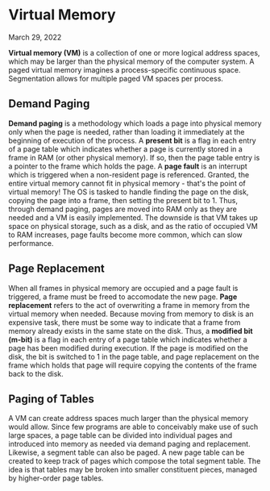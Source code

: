 # Virtual Memory
March 29, 2022

**Virtual memory (VM)** is a collection of one or more logical address spaces, which may be larger than the physical memory of the computer system. A paged virtual memory imagines a process-specific continuous space. Segmentation allows for multiple paged VM spaces per process.

## Demand Paging
**Demand paging** is a methodology which loads a page into physical memory only when the page is needed, rather than loading it immediately at the beginning of execution of the process. A **present bit** is a flag in each entry of a page table which indicates whether a page is currently stored in a frame in RAM (or other physical memory). If so, then the page table entry is a pointer to the frame which holds the page. A **page fault** is an interrupt which is triggered when a non-resident page is referenced. Granted, the entire virtual memory cannot fit in physical memory - that's the point of virtual memory! The OS is tasked to handle finding the page on the disk, copying the page into a frame, then setting the present bit to 1. Thus, through demand paging, pages are moved into RAM only as they are needed and a VM is easily implemented. The downside is that VM takes up space on physical storage, such as a disk, and as the ratio of occupied VM to RAM increases, page faults become more common, which can slow performance.

## Page Replacement
When all frames in physical memory are occupied and a page fault is triggered, a frame must be freed to accomodate the new page. **Page replacement** refers to the act of overwriting a frame in memory from the virtual memory when needed. Because moving from memory to disk is an expensive task, there must be some way to indicate that a frame from memory already exists in the same state on the disk. Thus, a **modified bit (m-bit)** is a flag in each entry of a page table which indicates whether a page has been modified during execution. If the page is modified on the disk, the bit is switched to 1 in the page table, and page replacement on the frame which holds that page will require copying the contents of the frame back to the disk.

## Paging of Tables
A VM can create address spaces much larger than the physical memory would allow. Since few programs are able to conceivably make use of such large spaces, a page table can be divided into individual pages and introduced into memory as needed via demand paging and replacement. Likewise, a segment table can also be paged. A new page table can be created to keep track of pages which compose the total segment table. The idea is that tables may be broken into smaller constituent pieces, managed by higher-order page tables.
